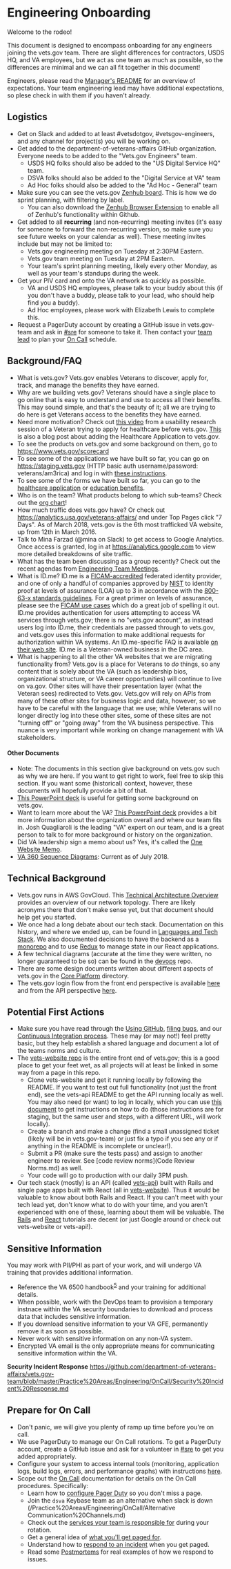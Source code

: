 # Engineering Onboarding

Welcome to the rodeo!  

This document is designed to encompass onboarding for any engineers joining the vets.gov team. There are slight differences for contractors, USDS HQ, and VA employees, but we act as one team as much as possible, so the differences are minimal and we can all fit together in this document! 

Engineers, please read the [Manager's README](/Practice%20Areas/Engineering/Manager-README.md) for an overview of expectations. Your team engineering lead may have additional expectations, so plese check in with them if you haven't already.

## Logistics

- Get on Slack and added to at least #vetsdotgov, #vetsgov-engineers, and any channel for project(s) you will be working on.  
- Get added to the department-of-veterans-affairs GitHub organization. Everyone needs to be added to the "Vets.gov Engineers" team. 
	- USDS HQ folks should also be added to the "US Digital Service HQ" team. 
	- DSVA folks should also be added to the "Digital Service at VA" team
	- Ad Hoc folks should also be added to the "Ad Hoc - General" team
- Make sure you can see the vets.gov [Zenhub board](https://app.zenhub.com/workspace/o/department-of-veterans-affairs/vets.gov-team/boards).  This is how we do sprint planning, with filtering by label.
	- You can also download the [Zenhub Browser Extension](https://www.zenhub.com/extension) to enable all of Zenhub's functionality within Github.
- Get added to all **recurring** (and non-recurring) meeting invites (it's easy for someone to forward the non-recurring version, so make sure you see future weeks on your calendar as well). These meeting invites include but may not be limited to:
	- Vets.gov engineering meeting on Tuesday at 2:30PM Eastern. 
	- Vets.gov team meeting on Tuesday at 2PM Eastern.
	- Your team's sprint planning meeting, likely every other Monday, as well as your team's standups during the week. 
- Get your PIV card and onto the VA network as quickly as possible. 
	- VA and USDS HQ employees, please talk to your buddy about this (if you don't have a buddy, please talk to your lead, who should help find you a buddy). 
	- Ad Hoc employees, please work with Elizabeth Lewis to complete this. 
- Request a PagerDuty account by creating a GitHub issue in vets.gov-team and ask in [#sre](https://dsva.slack.com/sre/) for someone to take it. Then contact your [team lead](/Practice%20Areas/VetsGov_OrgChart.pptx) to plan your [On Call](/Practice%20Areas/Engineering/OnCall) schedule.

## Background/FAQ

- What is vets.gov? Vets.gov enables Veterans to discover, apply for, track, and manage the benefits they have earned.
- Why are we building vets.gov?  Veterans should have a single place to go online that is easy to understand and use to access all their benefits. This may sound simple, and that's the beauty of it; all we are trying to do here is get Veterans access to the benefits they have earned. 
- Need more motivation?  Check out [this video](https://www.youtube.com/watch?v=l_ErfXWckjI) from a usability research session of a Veteran trying to apply for healthcare before vets.gov.  [This](https://medium.com/the-u-s-digital-service/introducing-a-new-digital-application-for-healthcare-at-va-610d8bac4c78#.af53j45ij) is also a blog post about adding the Healthcare Application to vets.gov. 
- To see the products on vets.gov and some background on them, go to https://www.vets.gov/scorecard
- To see some of the applications we have built so far, you can go on https://staging.vets.gov (HTTP basic auth username/password: veterans/am3rica) and log in with [these instructions](https://github.com/department-of-veterans-affairs/vets.gov-team/blob/master/Practice%20Areas/Accessing-Staging.md).
- To see some of the forms we have built so far, you can go to the [healthcare application](https://www.vets.gov/healthcare/apply/application/introduction) or [education benefits](https://www.vets.gov/education/apply/).  
- Who is on the team? What products belong to which sub-teams? Check out the [org chart](/Practice%20Areas/VetsGov_OrgChart.pptx)!
- How much traffic does vets.gov have? Or check out https://analytics.usa.gov/veterans-affairs/ and under Top Pages click "7 Days". As of March 2018, vets.gov is the 6th most trafficked VA website, up from 12th in March 2016.
- Talk to Mina Farzad (@mina on Slack) to get access to Google Analytics. Once access is granted, log in at https://analytics.google.com to view more detailed breakdowns of site traffic.
- What has the team been discussing as a group recently? Check out the recent agendas from [Engineering Team Meetings](https://github.com/department-of-veterans-affairs/vets.gov-team/tree/master/Practice%20Areas/Engineering/Eng%20Team%20Meetings).
- What is ID.me?  ID.me is a [FICAM-accredited](https://arch.idmanagement.gov/) federated identity provider, and one of only a handful of companies approved by [NIST](https://www.nist.gov/) to identity proof at levels of assurance (LOA) up to 3 in accordance with the [800-63-x standards guidelines](https://pages.nist.gov/800-63-3/sp800-63b/cover.html).  For a great primer on levels of assurance, please see the [FICAM use cases](https://arch.idmanagement.gov/usecases/) which do a great job of spelling it out. ID.me provides authentication for users attempting to access VA services through vets.gov; there is no "vets.gov account", as instead users log into ID.me, their credentials are passed through to vets.gov, and vets.gov uses this information to make additional requests for authorization within VA systems.  An ID.me-specific FAQ is available [on their web site](https://support.id.me).  ID.me is a Veteran-owned business in the DC area. 
- What is happening to all the other VA websites that we are migrating functionality from?  Vets.gov is a place for Veterans to _do_ things, so any content that is solely about the VA (such as leadership bios, organizational structure, or VA career opportunities) will continue to live on va.gov. Other sites will have their presentation layer (what the Veteran sees) redirected to Vets.gov. Vets.gov will rely on APIs from many of these other sites for business logic and data, however, so we have to be careful with the language that we use; while Veterans will no longer directly log into these other sites, some of these sites are not "turning off" or "going away" from the VA business perspective. This nuance is very important while working on change management with VA stakeholders. 

#### Other Documents
- Note: The documents in this section give background on vets.gov such as why we are here. If you want to get right to work, feel free to skip this section. If you want some (historical) context, however, these documents will hopefully provide a bit of that.  
- [This PowerPoint deck](https://github.com/department-of-veterans-affairs/vets.gov-team/blob/master/Communications/Briefs/2017-02-27_vetsgov_Overview.pptx) is useful for getting some background on vets.gov. 
- Want to learn more about the VA?  [This PowerPoint deck](https://github.com/department-of-veterans-affairs/vets.gov-team/blob/master/Communications/Briefs/2017-02-27-Welcome_to_vetsgov.pptx) provides a bit more information about the organization overall and where our team fits in. Josh Quagliaroli is the leading "VA" expert on our team, and is a great person to talk to for more background or history on the organization. 
- Did VA leadership sign a memo about us? Yes, it's called the [One Website Memo](https://github.com/department-of-veterans-affairs/vets.gov-team/blob/master/Communications/Single_VA_Website_Memo.pdf).
- [VA 360 Sequence Diagrams](https://github.com/department-of-veterans-affairs/vets.gov-team/blob/master/Data/Data-Services/Vet360/Vet360%20Sequence%20Diagrams.html): Current as of July 2018.



## Technical Background
- Vets.gov runs in AWS GovCloud.  This [Technical Architecture Overview](TechnicalArchitectureOverview.md) provides an overview of our network topology. There are likely acronyms there that don't make sense yet, but that document should help get you started. 
- We once had a long debate about our tech stack. Documentation on this history, and where we ended up, can be found in [Languages and Tech Stack](/Practice%20Areas/Engineering/DocumentedDecisions/Languages%20and%20Tech%20Stack.md). We also documented decisions to have the backend as a [monorepo](/Practice%20Areas/Engineering/DocumentedDecisions/Vets.gov%20Backend%20Repositories.md) and to use [Redux](/Practice%20Areas/Engineering/DocumentedDecisions/Redux.md) to manage state in our React applications. 
- A few technical diagrams (accurate at the time they were written, no longer guaranteed to be so) can be found in the [devops](https://github.com/department-of-veterans-affairs/devops/tree/master/docs/diagrams) repo.  
- There are some design documents written about different aspects of vets.gov in the [Core Platform](/Products/Vets.gov%20Platform/Infrastructure) directory. 
- The vets.gov login flow from the front end perspective is available [here](https://github.com/department-of-veterans-affairs/va.gov-team/tree/master/products/identity-personalization/login/reference-documents/login) and from the API perspective [here](https://github.com/department-of-veterans-affairs/va.gov-team/tree/master/products/identity-personalization/login/reference-documents/auth).


## Potential First Actions
- Make sure you have read through the [Using GitHub](/Practice%20Areas/Using%20GitHub%20and%20Contributing%20Code.md), [filing bugs](/Practice%20Areas/How%20to%20File%20Bugs%20Tasks%20and%20Questions.md), and our [Continuous Integration process](/Practice%20Areas/Engineering/Continuous%20Integration%20Process.md).  These may (or may not!) feel pretty basic, but they help establish a shared language and document a lot of the teams norms and culture. 
- The [vets-website repo](https://github.com/department-of-veterans-affairs/vets-website) is the entire front end of vets.gov; this is a good place to get your feet wet, as all projects will at least be linked in some way from a page in this repo.  
	- Clone vets-website and get it running locally by following the README. If you want to test out full functionality (not just the front end), see the vets-api README to get the API running locally as well. You may also need (or want) to log in locally, which you can use [this document](https://github.com/department-of-veterans-affairs/vets.gov-team/blob/master/Products/Health%20care/RX%20Refills/TestRxSMOnStaging.md) to get instructions on how to do (those instructions are for staging, but the same user and steps, with a different URL, will work locally). 
	- Create a branch and make a change (find a small unassigned ticket (likely will be in vets.gov-team) or just fix a typo if you see any or if anything in the README is incomplete or unclear!).
	- Submit a PR (make sure the tests pass) and assign to another engineer to review. See [code review norms](Code Review Norms.md) as well.  
	- Your code will go to production with our daily 3PM push.  
- Our tech stack (mostly) is an API (called [vets-api](https://github.com/department-of-veterans-affairs/vets-api)) built with Rails and single page apps built with React (all in [vets-website](https://github.com/department-of-veterans-affairs/vets-website)). Thus it would be valuable to know about both Rails and React. If you can't meet with your tech lead yet, don't know what to do with your time, and you aren't experienced with one of these, learning about them will be valuable. The [Rails](http://guides.rubyonrails.org/getting_started.html) and [React](https://facebook.github.io/react/tutorial/tutorial.html) tutorials are decent (or just Google around or check out vets-website or vets-api!).

## Sensitive Information

You may work with PII/PHI as part of your work, and will undergo VA training that provides additional information. 

* Reference the VA 6500 handbook<sup>[5](#va-6500)</sup> and your training for additional details. 
* When possible, work with the DevOps team to provision a temporary instnace within the VA security boundaries to download and process data that includes sensitive information. 
* If you download sensitive information to your VA GFE, permanently remove it as soon as possible. 
* Never work with sensitive information on any non-VA system. 
* Encrypted VA email is the only appropriate means for communicating sensitive information within the VA. 

**Security Incident Response** https://github.com/department-of-veterans-affairs/vets.gov-team/blob/master/Practice%20Areas/Engineering/OnCall/Security%20Incident%20Response.md


## Prepare for On Call
- Don't panic, we will give you plenty of ramp up time before you're on call.
- We use PagerDuty to manage our On Call rotations. To get a PagerDuty account, create a GitHub issue and ask for a volunteer in [#sre](https://dsva.slack.com/sre/) to get you added appropriately.
- Configure your system to access internal tools (monitoring, application logs,
  build logs, errors, and performance graphs) with instructions [here](https://github.com/department-of-veterans-affairs/vets.gov-team/blob/master/Practice%20Areas/Engineering/Internal%20Tools.md).
- Scope out the [On Call](/Practice%20Areas/Engineering/OnCall) documentation for details on the On Call procedures. Specifically:
    - Learn how to [configure Pager Duty](/Practice%20Areas/Engineering/OnCall/Pager%20Duty.md) so you don't miss a page.
    - Join the `dsva` Keybase team as an alternative when slack is down (/Practice%20Areas/Engineering/OnCall/Alternative Communication%20Channels.md)
    - Check out the [services your team is responsible for](https://github.com/department-of-veterans-affairs/va.gov-team-sensitive/blob/master/OnCall/services.md) during your rotation.
    - Get a general idea of [what you'll get paged for](Work%20Practices/Engineering/OnCall/What%20Triggers%20a%20Page.md).
    - Understand how to [respond to an incident](https://github.com/department-of-veterans-affairs/devops/blob/master/docs/Incident%20Response%20Playbook.md) when you get paged.
    - Read some [Postmortems](/Postmortems) for real examples of how we respond to issues.
